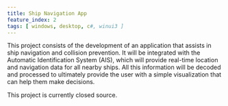 ```yaml
---
title: Ship Navigation App
feature_index: 2
tags: [ windows, desktop, c#, winui3 ]
---
```


This project consists of the development of an application that assists in ship navigation and collision prevention. It
will be integrated with the Automatic Identification System (AIS), which will provide real-time location and navigation
data for all nearby ships. All this information will be decoded and processed to ultimately provide the user with a
simple visualization that can help them make decisions.

This project is currently closed source.
